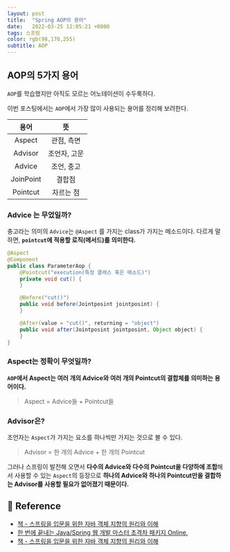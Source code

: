 ```yaml
---
layout: post 
title:  "Spring AOP의 용어"
date:   2022-03-25 12:05:21 +0800 
tags: 스프링 
color: rgb(98,170,255)
subtitle: AOP
--- 
```


## AOP의 5가지 용어

`AOP`를 학습했지만 아직도 모르는 어노테이션이 수두룩하다.

이번 포스팅에서는 `AOP`에서 가장 많이 사용되는 용어를 정리해 보려한다.

|용어|뜻|
|:---:|:---:|
|Aspect|관점, 측면|
|Advisor|조언자, 고문|
|Advice|조언, 충고|
|JoinPoint|결합점|
|Pointcut|자르는 점|


### Advice 는 무었일까?

충고라는 의미의 `Advice`는 `@Aspect` 를 가지는 class가 가지는 메소드이다.
다르게 말하면, **`pointcut`에 적용할 로직(메서드)를 의미한다.**

```java
@Aspect
@Component
public class ParameterAop {
    @Pointcut("execution(특정 클래스 혹은 메소드)")
    private void cut() {
    }

    @Before("cut()")
    public void before(Jointposint jointposint) {
    }

    @After(value = "cut()", returning = "object")
    public void after(Jointposint jointposint, Object object) {
    }
}
```

### Aspect는 정확이 무엇일까?

**`AOP`에서 Aspect는 여러 개의 Advice와 여러 개의 Pointcut의 결합체를 의미하는 용어이다.**

> Aspect = Advice들 + Pointcut들

### Advisor은?

조언자는 `Aspect`가 가지는 요소를 하나씩만 가지는 것으로 볼 수 있다.

> Advisor = 한 개의 Advice + 한 개의 Pointcut


그러나 스프링이 발전해 오면서 **다수의 Advice와 다수의 Pointcut을 다양하에 조합**해서 사용할 수 있는 `Aspect`의 등장으로
**하나의 Advice와 하나의 Pointcut만을 결합하는 Advisor를 사용할 필요가 없어졌기 때문이다.**


## 🧾 Reference

- [책 - 스프링을 입문을 위한 자바 객체 지향의 원리와 이해](https://www.aladin.co.kr/shop/wproduct.aspx?ItemId=55641908)
- [한 번에 끝내는 Java/Spring 웹 개발 마스터 초격차 패키지 Online.]()
- [책 - 스프링을 입문을 위한 자바 객체 지향의 원리와 이해](https://www.aladin.co.kr/shop/wproduct.aspx?ItemId=55641908)
